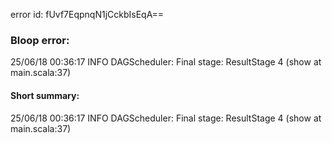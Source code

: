 error id: fUvf7EqpnqN1jCckbIsEqA==
### Bloop error:

25/06/18 00:36:17 INFO DAGScheduler: Final stage: ResultStage 4 (show at main.scala:37)
#### Short summary: 

25/06/18 00:36:17 INFO DAGScheduler: Final stage: ResultStage 4 (show at main.scala:37)